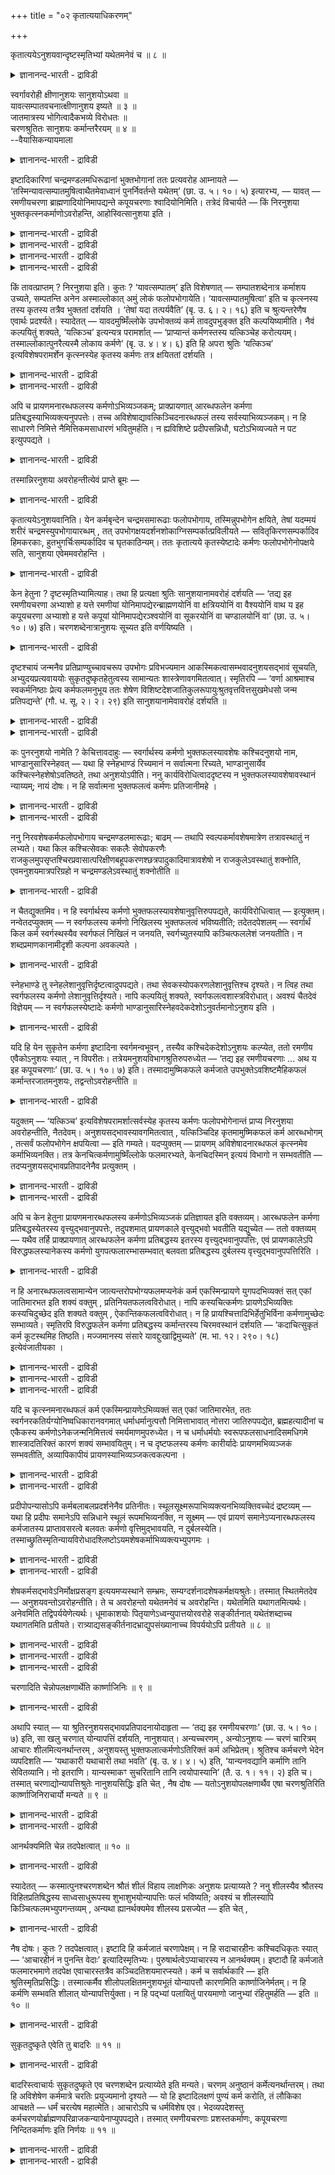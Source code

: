+++
title = "०२ कृतात्ययाधिकरणम्"

+++

कृतात्ययेऽनुशयवान्दृष्टस्मृतिभ्यां यथेतमनेवं च ॥ ८ ॥  
<details><summary>ज्ञानानन्द-भारती - द्राविडी</summary>

क्रुदात्ययेअऩुसयवाऩ्त्रुष्टस्म्रुदिप्याम् यदेदमऩेवम् स ॥ ८ ॥
</details>

स्वर्गावरोही क्षीणानुशयः सानुशयोऽथवा ॥  
यावत्सम्पातवचनात्क्षीणानुशय इष्यते ॥ ३ ॥  
जातमात्रस्य भोगित्वादैकभव्ये विरोधतः ॥  
चरणश्रुतितः सानुशयः कर्मान्तरैरयम् ॥ ४ ॥  
--वैयासिकन्यायमाला

<details><summary>ज्ञानानन्द-भारती - द्राविडी</summary>

स्वर्क्कत्तिलिरुन्दु इऱङ्गुगिऱवऩ् कर्मा पूरावुम् सिलवु सॆय्दु
मिच्चमिल्लामल् इरुप्पवऩा? अल्लदु मिच्च मुळ्ळ कर्मावैयुडैयवऩा? "ऎदुवरै
कर्मावो" ऎऩ्ऱु सॊल्लियिरुप्पदाल् मिच्चमिल्लादवऩ् ताऩ् ऎऩ्ऱु ऎण्णप्
पडुगिऱदु। पिऱन्द वुडऩेये अऩुबविक्कुम् तऩ्मैयिरुप्प तालुम्, ऒरे समयत्तिल्
ऎल्लाम् (अऩुबविक्कप्पडुगिऱदु) ऎऩ्बदु विरोदम् आऩदिऩालुम्, सरणच्चुरुदियिल्
सॊल्लप् पडुवदालुम्, वेऱु कर्माक्कळिऩाल् मिच्चमुळ्ळवऩागवे इवऩ्
इरुक्किऱाऩ्।
</details>

इष्टादिकारिणां चन्द्रमण्डलमधिरूढानां भुक्तभोगानां ततः प्रत्यवरोह
आम्नायते — ‘तस्मिन्यावत्सम्पातमुषित्वाथैतमेवाध्वानं पुनर्निवर्तन्ते
यथेतम्’ (छा. उ. ५। १०। ५) इत्यारभ्य, — यावत् — रमणीयचरणा
ब्राह्मणादियोनिमापद्यन्ते कपूयचरणाः श्वादियोनिमिति। तत्रेदं विचार्यते —
किं निरनुशया भुक्तकृत्स्नकर्माणोऽवरोहन्ति, आहोस्वित्सानुशया इति ।

<details><summary>ज्ञानानन्द-भारती - द्राविडी</summary>

(स्वर्गलोगत्तिऱ्कु पोवदैप्पऱ्ऱि विसारित्तु विट्टु तिरुम्बि वरुवदैप्
पऱ्ऱि विसारिक्किऱार्। स्वर्गलोगम् सॆऩ्ऱु अङ्गु कर्मबलऩैयऩुबवित्तु
विट्टुत्तिरुम्बि वरुम् पोदु कर्मसेषत्तुडऩ् इङ्गि वरुगिऩ्ऱाऩा अल्लदु
कर्मा इल्लामलेये वरुगिऱाऩा ऎऩ्ऱु सन्देहम्। कर्मा इल्लामलेये वरुगिऱाऩ्
ऎऩ्ऱु पूर्वबक्षम्। स्वर्गलोगत्तिल् ऎल्ला कर्म पलऩैयुम्
अऩुबवित्तुविट्टबडियाल् इवऩिडम् कर्मा मीदमिल्लाददाल् कर्मा इल्लामलेये
वरुगिऱाऩ्। कर्मा इरुक्कुंवरै अदऩ् पलऩै अऩुबविप्पदऱ्काग स्वर्गलोगत्तिल्
तङ्गिविट्टु कर्मा मुडिन्ददुम् इन्द वऴियिल् तिरुम्बि वरुगिऱाऩ् ऎऩ्ऱु
वेऱॊरु सुरुदि मीदियऩ्ऩियिल् ऎल्ला कर्म पलऩैयुम् स्वर्क्कत्तिल्
अऩुबविप्पदाग सॊल्गिऱदु। आदलाल् कर्मा मीदियिल्लामले इऱङ्गुगिऱाऩ् ऎऩ्ऱु
पूर्वबक्षम्।
</details>

<details><summary>ज्ञानानन्द-भारती - द्राविडी</summary>

स्व्र्गत्तिल् सुगत्तै अऩुबविप्पदऱ्काग सॆय्यप्पट्ट कर्मा मुऴुवदुम्
तीर्न्दुबोऩालुम् पलऩैक् कॊडुक्काद सञ्जिदमाऩ पुण्य पाप् कर्माक्कळ्
एराळमाग इरुप्पदाल् कर्मावुडऩेये तिरुम्बि वरुगिऱाऩ् ऎऩ्ऱु सित्तान्दम्।
कर्मा मीदमिल्लाविट्टाल् पिऱन्द कुऴन्दैगळुक्कु सुग तुक्काऩुबवमिरुक्कादु।
पिऱन्दबिऩ् कुऴन्दैगळ् पुण्य पाबङ्गळैच् चॆय्यविल्लैये! ऒरु पिऱवियिल्
सॆय्यप्पट्ट ऎल्ला कर्माक्कळुम् मऱु पिऱवियिलेये पलऩैगॊडुत्तुत्
तीर्न्दुविडुगिऩ्ऱऩ ऎऩ्ऱ वादम् सरियल्ल इन्दिरबदवियैक् कॊडुक्किऱ अच्वमेदम्
मुदलाऩ पुण्य कर्माक्कळैयुम् पऩ्ऱि, नाय् मुदलिय पिऱवियैक् कॊडुक्किऱ पाब
कर्माक्कळैयुम् ऒरे पिऱवियिल् अऩुबविक्क मुडियाददाल् ऎल्ला कर्माक्कळुम्
ऒरे पिऱवियिल् तीर्न्दु पोगादु। आगवे सञ्जिद कर्माक्कळिल् स्वर्गलोग
सौक्यत्तैक् कॊडुत्त सोमयागम् ऎऩ्ऱ कर्मा मुडिन्दु पोऩालुम्
पलऩैक्कॊडुक्कादमऱ्ऱ कर्माक्कळ् मिञ्जित्ताऩि रुक्कुम्। सुरुदियिल्
'सम्बादम्' ऎऩ्ऱ सॊल् स्वर्ग सौक्यत्तै कॊडुक्कुम् पुण्य कर्मावैत्ताऩ्
कुऱिक्कुम्। स्वर्गत्तिलिरुन्दु इऱङ्गि ५वदु आहुदियिल् सरीरत्तै
ऎडुक्कुम्बॊऴुदु पुण्यमुळ्ळवर्गळ् उयर्न्द पिऱवियैयुम् पाबमुळ्ळवर्गळ्
ताऴ्न्द पिऱवियैयुम् अडैगिऱार्गळ् ऎऩ्ऱु सुरुदि स्वर्गत्तिलिरुन्दु
पूमिक्कु वरुबवर्गळुक्कु कर्मसेषम् इरुप्पदैक् काट्टुगिऱदु। आगैयाल्
कर्मसेषत्तुडऩ् तिरुम्बि वरुगिऱार्गळ् ऎऩ्ऱु सित्तान्दम्)।
</details>

<details><summary>ज्ञानानन्द-भारती - द्राविडी</summary>

यागम् मुदलियदु सॆय्दु पुगै मुदलाऩ वऴियाग सन्दिर मण्डलत्तिऱ्कु एऱि
पोगङ्गळै अऩुबवित्तु विट्टवर्गळुक्कु अङ्गिरुन्दु तिरुम्ब कीऴे इऱङ्गुवदु
सॊल्लप्पडुगिऱदु। "अव्विडत्तिल् सम्बादम् इरुक्कुम् वरै इरुन्दुविट्टु
पिऱगु ऎप्पडि पोगप्पट्टदो अदे वऴियाग मऱुबडियुम् तिरुम्बुगिऱार्गळ्"
(सान्।V;१०-५) ऎऩ्ऱु आरम्बित्तु नल्ल कर्मा उळ्ळवर्गळ् पिराह्मणर् मुदलाऩ
जऩ्मावै अडैगिऱार्गळ्। कॆट्ट कर्मा उळ्ळवर्गळ् नाय् मुदलाऩ जऩ्मावै
अडैगिऱार्गळ् ऎऩ्ऱु।
</details>

<details><summary>ज्ञानानन्द-भारती - द्राविडी</summary>

अङ्गु इदु विसारिक्कप्पडुगिऱदु। ऎल्ला कर्माक्कळैयुम् अऩुबवित्तुविट्टु
पाक्कि कर्मायिल् लामले इऱङ्गुगिऱार्गळा? अल्लदु पाक्कि कर्मावुडऩ्
इऱङ्गुगिऱार्गळा? ऎऩ्ऱु।
</details>

किं तावत्प्राप्तम् ? निरनुशया इति। कुतः ? ‘यावत्सम्पातम्’ इति विशेषणात्
— सम्पातशब्देनात्र कर्माशय उच्यते, सम्पतन्ति अनेन अस्माल्लोकात् अमुं
लोकं फलोपभोगायेति। ‘यावत्सम्पातमुषित्वा’ इति च कृत्स्नस्य तस्य कृतस्य
तत्रैव भुक्ततां दर्शयति । ‘तेषां यदा तत्पर्यवैति’ (बृ. उ. ६। २। १६)
इति च श्रुत्यन्तरेणैष एवार्थः प्रदर्श्यते। स्यादेतत् —
यावदमुष्मिँल्लोके उपभोक्तव्यं कर्म तावदुपभुङ्क्त इति कल्पयिष्यामीति।
नैवं कल्पयितुं शक्यते, ‘यत्किञ्च’ इत्यन्यत्र परामर्शात् — ‘प्राप्यान्तं
कर्मणस्तस्य यत्किञ्चेह करोत्ययम्। तस्माल्लोकात्पुनरैत्यस्मै लोकाय
कर्मणे’ (बृ. उ. ४। ४। ६) इति हि अपरा श्रुतिः ‘यत्किञ्च’
इत्यविशेषपरामर्शेन कृत्स्नस्येह कृतस्य कर्मणः तत्र क्षयिततां दर्शयति ।

<details><summary>ज्ञानानन्द-भारती - द्राविडी</summary>

पूर्वबक्षम्: ऎदु नियायम्? कर्मा अऩ्ऩियिल् ऎऩ्ऱु। एऩ्? सम्बादमिरुक्कुम्
वरैयॆऩ्ऱु कुऱिप्पिट्टि रुक्किऱबडियाल्। इङ्गु सम्बादम् ऎऩ्ऱ सप्तत्तिऩाल्
कर्माविऩ् सम्बन्दम् सॊल्लप्पडुगिऱदु। इदऩाल् इन्द लोगत्तिलिरुन्दु अन्द
लोगत्तिऱ्कु पलऩैयऩुबविप् पदऱ्काग पोगिऱार्गळ् ऎऩ्ऱु। कर्मा इरुक्कुंवरै
इरुन्दुविट्टु ऎऩ्बदिऩाल् सॆय्यप्पट्टुळ्ळ अन्द ऎल्ला कर्माविऱ्कुम्
अङ्गेये अऩुबविक्कप्पट्ट तऩ्मैयै काट्टुगिऱदु। “अवर्गळुक्कु ऎप्पॊऴुदु अदु
मुडिगिऱदो (अप्पॊऴुदु तिरुम्बि वरुगिऱार्गळ्)” (पिरुहत्।VI;२-१६) ऎऩ्ऩुम्
वेऱु सुरुदियिऩाल् इदे विषयम् काट्टप्पट्टिरुक्किऱदु।
</details>

<details><summary>ज्ञानानन्द-भारती - द्राविडी</summary>

अन्द लोगत्तिल् ऎव्वळवु कर्मा अऩुबविक्क वेण्डियदो, अव्वळवैयुम्
अऩुबविक्किऱाऩ् ऎऩ्ऱु कल्बिक्किऱेऩ् ऎऩ्ऱु इदु इरुक्कलाम्। अव्विदम्
कल्बिक्क मुडियादु। वेऱु इडत्तिल् “ऎदॆल्लामो" ऎऩ्ऱु कुऱिप्पिट्टिरुप्पदाल्
“ऎदैयॆल्लाम् इङ्गे इवऩ् सॆय्गिऱाऩो, अन्द कर्माविऩ् मुडिवै अडैन्दु, अन्द
लोगत्तिलिरुन्दु मऱुबडियुम् इन्द लोगत्तिऱ्कु कर्माविऱ्काग वरुगिऱाऩ्”
(पिरुहत्।IV;४-६) ऎऩ्ऱ वेऱु सुरुदि "ऎदॆल्लामो" ऎऩ्ऱु विसेष मऩ्ऩियिल्
कुऱिप्पिडुवदाल् इङ्गे सॆय्यप्पट्ट ऎल्ला कर्माविऱ्कुम् अङ्गे
क्षयमेऱ्पडुवदै काट्टुगिऱदु।
</details>

अपि च प्रायणमनारब्धफलस्य कर्मणोऽभिव्यञ्जकम्; प्राक्प्रायणात् आरब्धफलेन
कर्मणा प्रतिबद्धस्याभिव्यक्त्यनुपपत्तेः। तच्च
अविशेषाद्यावत्किञ्चिदनारब्धफलं तस्य सर्वस्याभिव्यञ्जकम्। न हि साधारणे
निमित्ते नैमित्तिकमसाधारणं भवितुमर्हति। न ह्यविशिष्टे प्रदीपसन्निधौ,
घटोऽभिव्यज्यते न पट इत्युपपद्यते ।

<details><summary>ज्ञानानन्द-भारती - द्राविडी</summary>

तविरवुम्, मरणम् पलऩै कॊडुक्कवारम्बिक्काद कर्माविऱ्कु अबिव्यञ्जगम् (पलऩै
कॊडुक्क तयाराक् कुवदु) मरणत्तिऱ्कु मुऩ्ऩाल् पलऩै कॊडुक्क
आरम्बित्तिरुक्कुम् कर्माविऩाल् तडैबट्टिरुप्पदऱ्कु (अप्पॊऴुदु) अबिव्यक्ति
पॊरुन्दादागैयाल्। अदिल् विसेषमिल्लाददिऩाल् पलऩ् कॊडुक्क आरम्बिक्काद
कर्मा ऎव्वळवु उण्डो अदु ऎल्लावऱ्ऱैयुमे तॆरियप्पडुत्तुम्। निमित्तम्
पॊदुवाग इरुक्कुम्बोदु, नैमित्तिगम् पॊदुविल्लामल् इरुक्क मुडियादल्लवा?
तीबत्तिऩुडैय सन्निदि वित्यासमऩ्ऩियिल् इरुक्कुम् पोदु, कुडम् तॆरिगिऱदु।
पडम् तॆरियविल्लै, ऎऩ्बदु उसिदमागादु।
</details>

तस्मान्निरनुशया अवरोहन्तीत्येवं प्राप्ते ब्रूमः —

<details><summary>ज्ञानानन्द-भारती - द्राविडी</summary>

आगैयाल् कर्मसेषमिल्लामल् इऱङ्गुगिऱार्गळ् ऎऩ्ऱु।
</details>

कृतात्ययेऽनुशयवानिति। येन कर्मबृन्देन चन्द्रमसमारूढाः फलोपभोगाय,
तस्मिन्नुपभोगेन क्षयिते, तेषां यदम्मयं शरीरं चन्द्रमस्युपभोगायारब्धम् ,
तत् उपभोगक्षयदर्शनशोकाग्निसम्पर्कात्प्रविलीयते — सवितृकिरणसम्पर्कादिव
हिमकरकाः, हुतभुगर्चिःसम्पर्कादिव च घृतकाठिन्यम्। ततः कृतात्यये
कृतस्येष्टादेः कर्मणः फलोपभोगेनोपक्षये सति, सानुशया एवेममवरोहन्ति ।

<details><summary>ज्ञानानन्द-भारती - द्राविडी</summary>

समादाऩम्: इव्विदम् वरुम्बोदु सॊल्गिऱोम्। “सॆय्ददु मुडिन्दवुडऩ्,
कर्मावुडऩ्” ऎऩ्ऱु ऎन्द कर्मक्कूट्टत्तिऩाल् पलऩै अऩुबविप्पदऱ्काग
सन्दिरमण्डलम् सॆऩ्ऱार्गळो, अदु अऩुबवत्तिऩाल् क्षयमाऩवुडऩ्, अवर्गळुडैय
ऎन्द जलमयमाऩ सरीरम् सन्दिरऩिल् अऩुबविप्पदऱ्काग एऱ्पट्टदो अदु पोगत् तिऩ्
क्षयत्तैप् पार्प्पदिऩाल् एऱ्पडुम् सोगमॆऩ्ऱ अक्ऩियिऩ् सेर्क्कैयिऩाल्
लयत्तैयडैन्दु विडुगिऱदु। (उरुगिविडुगिऱदु) सूर्य किरणम् पडुवदाल्
पऩिक्कट्टिगळैप्पोल, अक्ऩियिऩ् ज्वालै पडुवदाल् नॆय्यिऩ्
कॆट्टियायिरुक्कुम् तऩ्मै पोल। आगैयाल् सॆय्ददु मुडिन्दवुडऩ्; सॆय्यप्पट्ट
यागम् मुदलाऩ कर्माविऱ्कु पलऩै अऩुबविप्पदाल् क्षयम् एऱ्पडुम्बोदु,
(पाक्कि) कर्मावुडऩेये इङ्गु इऱङ्गि वरुगिऱार्गळ्।
</details>

केन हेतुना ? दृष्टस्मृतिभ्यामित्याह। तथा हि प्रत्यक्षा श्रुतिः
सानुशयानामवरोहं दर्शयति — ‘तद्य इह रमणीयचरणा अभ्याशो ह यत्ते रमणीयां
योनिमापद्येरन्ब्राह्मणयोनिं वा क्षत्रिययोनिं वा वैश्ययोनिं वाथ य इह
कपूयचरणा अभ्याशो ह यत्ते कपूयां योनिमापद्येरञ्श्वयोनिं वा सूकरयोनिं वा
चण्डालयोनिं वा’ (छा. उ. ५। १०। ७) इति। चरणशब्देनात्रानुशयः सूच्यत इति
वर्णयिष्यति ।

<details><summary>ज्ञानानन्द-भारती - द्राविडी</summary>

ऎऩ्ऩ कारणत्तिऩाल्? “सुरुदि स्मिरुदिगळि लिरुन्दु” ऎऩ्ऱु सॊल्गिऱार्।
अप्पडिये पिरत्यक्षमाग सुरुदि कर्मा उडैयवर्गळुक्कु इऱङ्गुदलैक्
काट्टुगिऱदु, ‘अवर्गळुक्कुळ् ऎवर्गळ् इङ्गे नल्ल कर्मा उळ्ळवर्गळो अवर्गळ्
नल्ल जऩ्मावै अडैगि ऱार्गळ् ऎऩ्बदु निच्चयम्, पिराह्मण जऩ्मावैयो,
क्षत्तिरिय जऩ्मावैयो, वैसिय जऩ्मावैयो; मेलुम् ऎवर् इङ्गे कॆट्ट कर्मा
उळ्ळवर्गळो अवर्गळ् कॆट्ट जऩ्मावै अडैगिऱार्गळ् ऎऩ्बदुम् निच्चयम्, नाय्
जऩ्मावैयो पऩ्ऱि जऩ्मावैयो सण्डाळ जऩ्मावैयो' (सान्।V;१०-७) ऎऩ्ऱु। “सरणम्”
ऎऩ्ऱ सप्तत्तिऩाल् कर्मा कुऱिक्कप्पडुगिऱदु। ऎऩ्बदै पिऩ्ऩाल् वर्णिप्पार्।
</details>

दृष्टश्चायं जन्मनैव प्रतिप्राण्युच्चावचरूप उपभोगः प्रविभज्यमान
आकस्मिकत्वासम्भवादनुशयसद्भावं सूचयति, अभ्युदयप्रत्यवाययोः
सुकृतदुष्कृतहेतुत्वस्य सामान्यतः शास्त्रेणावगमितत्वात्। स्मृतिरपि —
‘वर्णा आश्रमाश्च स्वकर्मनिष्ठाः प्रेत्य कर्मफलमनुभूय ततः शेषेण
विशिष्टदेशजातिकुलरूपायुःश्रुतवृत्तवित्तसुखमेधसो जन्म प्रतिपद्यन्ते’ (गौ.
ध. सू. २। २। २९) इति सानुशयानामेवावरोहं दर्शयति ॥

<details><summary>ज्ञानानन्द-भारती - द्राविडी</summary>

ऒव्वॊरु पिराणिक्कुम् पिऱवियिलेये तॆरिगिऱ उयर्वु, ताऴ्वाग
वित्यासप्पट्टिरुक्किऱ अऩुबवम्, कारणम् इल्लामले एऱ्पट्टिरुप्पदु
सम्बविक्काद तिऩाल्, कर्माविऩ् इरुप्पैक् काट्टुगिऱदु। सॆल्वत् तुडऩ्
इरुप्पदऱ्कुम् सिरमप्पडुवदऱ्कुम् पुण्णियमुम्, पाबमुम् कारणमॆऩ्बदु पॊदुवाग
सास्तिरत्तिऩाल् अऱियप्पडुवदाल्।
</details>

<details><summary>ज्ञानानन्द-भारती - द्राविडी</summary>

वर्णत्तैयुम् आच्रमत्तैयुम् उडैयवर्गळ् तङ्गळ् कर्माविल् ईडुबट्टिरुन्दु
इऱन्द पिऱगु कर्मबलऩै अऩुबवित्तुविट्टु, पिऱगु मीदमुळ्ळ कर्माविऩाल्
कुऱिप्पिट्ट इडम्, इऩम्, कुलम्, रूबम्, आयुस्, वित्यै, नडत्तै, सॆल्वम्,
सुगम्, पुत्ति इवैयुळ्ळवर्गळाग जऩ्मावै अडैगिऱार्गळ् ऎऩ्ऱुळ्ळ स्मिरुदियुम्
कर्मावुडैयवर्गळुक्के इऱङ्गुदलैक् काट्टुगिऱदु।
</details>

कः पुनरनुशयो नामेति ? केचित्तावदाहुः — स्वर्गार्थस्य कर्मणो
भुक्तफलस्यावशेषः कश्चिदनुशयो नाम, भाण्डानुसारिस्नेहवत् — यथा हि
स्नेहभाण्डं रिच्यमानं न सर्वात्मना रिच्यते, भाण्डानुसार्येव
कश्चित्स्नेहशेषोऽवतिष्ठते, तथा अनुशयोऽपीति। ननु
कार्यविरोधित्वाददृष्टस्य न भुक्तफलस्यावशेषावस्थानं न्याय्यम्; नायं
दोषः। न हि सर्वात्मना भुक्तफलत्वं कर्मणः प्रतिजानीमहे ।

<details><summary>ज्ञानानन्द-भारती - द्राविडी</summary>

“अऩुसयम्” (कर्मा) ऎऩ्बदु ऎदु? ऎऩ्बदिल् सिलर् सॊल्गिऱार्गळ्। स्वर्क्कत्तै
पिरयोजऩ मायुडैयदाय् पलऩ् अऩुबविक्कप्पट्टदाय् इरुक्कुम् कर्माविऩुडैय एदो
मीदमुळ्ळदु अऩुसयम्; पात्तिरत्तिल् ऒट्टिक् कॊण्डु इरुक्कुम् ऎण्णॆय्बोल,
ऎऩ्ऱु ऎप्पडि ऎण्णॆय् पात्तिरम् वडित्तालुम्गूड पूरावुम् वडिक्क
मुडिगिऱदिल्लै। पात्तिरत्तिल् ऒट्टिक्कॊण्डे कॊञ्जम् ऎण्णै मीदम्
इरुक्कवेयिरुक्कुमो, अदु पोल अऩुसयमुम् ऎऩ्ऱु
</details>

<details><summary>ज्ञानानन्द-भारती - द्राविडी</summary>

अदिरुष्टत्तिऱ्कु कार्यत्तै विरोदियायुडैय तऩ्मै (पलऩ् एऱ्पट्टाल् नासम्
अडैय वेण्डिय तऩ्मै) इरुप्पदाल्, पलऩ् अऩुबविक्कप्पट्ट कर्मा विऱ्कु मीदम्
इरुप्पदु नियायमिल्लैये ऎऩ्ऱाल् इदु तोषमिल्लै। कर्माविऱ्कु पूरावुम् पलऩ्
अऩुबविक्कप् पडुम् तऩ्मैयैच् चॊल्लविल्लै।
</details>

ननु निरवशेषकर्मफलोपभोगाय चन्द्रमण्डलमारूढाः; बाढम् — तथापि
स्वल्पकर्मावशेषमात्रेण तत्रावस्थातुं न लभ्यते। यथा किल कश्चित्सेवकः
सकलैः सेवोपकरणैः
राजकुलमुपसृप्तश्चिरप्रवासात्परिक्षीणबहूपकरणश्छत्रपादुकादिमात्रावशेषो न
राजकुलेऽवस्थातुं शक्नोति, एवमनुशयमात्रपरिग्रहो न चन्द्रमण्डलेऽवस्थातुं
शक्नोतीति ॥

<details><summary>ज्ञानानन्द-भारती - द्राविडी</summary>

पाक्कियऩ्ऩियिल् कर्मबलऩै अऩुबविक्कवल्लवा सन्दिरमण्डलम् एऱिच्चॆऩ्ऱदु?
वास्तवम्। आऩालुम् कर्माविऩ् सेषम् वॆगु अल्बमायिरुन्दाल् मात्तिरम् अङ्गे
इरुक्क मुडियादु। सेवैक्कु वेण्डिय सगल उबगरणङ्गळुडऩ् राजगुलम् सॆऩ्ऱ
सेवगळ् वॆगुनाळ् वॆळियिल् पोय् इरुन्दबडियाल् अनेग उबगरणङ्गळ् कुऱैन्दुबोय्
कुडै, पादुगै मुदलियदु मात्तिरम् मीदमुळ्ळवऩाय् राजगुलत्तिल् इरुक्कमुडिया
तल्लवा? अदैप्पोल। इव्विदमे मीदमुळ्ळ कर्मावै मात्तिरमुडैयवऩ्
सन्दिरमण्डलत्तिल् इरुप्पदु मुडियादु ऎऩ्ऱु।
</details>

न चैतद्युक्तमिव। न हि स्वर्गार्थस्य कर्मणो
भुक्तफलस्यावशेषानुवृत्तिरुपपद्यते, कार्यविरोधित्वात् — इत्युक्तम्।
नन्वेतदप्युक्तम् — न स्वर्गफलस्य कर्मणो निखिलस्य भुक्तफलत्वं भविष्यतीति;
तदेतदपेशलम् — स्वर्गार्थं किल कर्म स्वर्गस्थस्यैव स्वर्गफलं निखिलं न
जनयति, स्वर्गच्युतस्यापि कञ्चित्फललेशं जनयतीति। न शब्दप्रमाणकानामीदृशी
कल्पना अवकल्पते ।

<details><summary>ज्ञानानन्द-भारती - द्राविडी</summary>

इदुवुम् युक्तमिल्लै। स्वर्क्कत्तै पिरयोजऩ माय् उडैयदुम् पलऩै
अऩुबविक्कप्पट्टदुमाऩ कर्माविऱ्कु मीदमिरुक्कुमॆऩ्बदु पॊरुन्दादु। कार्यत्
तिऱ्कु विरोदत्तऩ्मैयुळ्ळदाल् ऎऩ्ऱु सॊल्लप्पट्टदु। स्वर्क्कत्तै पलऩायुळ्ळ
कर्मा पूरावुम् पलऩ् अऩुब विक्कप्पट्टदाग इरादु ऎऩ्ऱु इदुवुम् सॊऩ्ऩोमे
ऎऩ्ऱाल्, अदुवुम् नियायमागादु। स्वर्क्कत्तै पिरयोजऩमायुळ्ळ कर्मा
स्वर्क्कत्तिलिरुप्पवऩुक्कु पूरा स्वर्क्क पलऩैयुम् एऱ्पडुत्तुवदु इल्लै,
स्वर्क्कत्तिलिरुन्दु नऴुविऩवऩुक्कुम् एदो कॊञ्जम् पलऩै एऱ्पडुत्तुगिऱदु
ऎऩ्ऱु। सप्तत्तै पिरमाणमाय् उळ्ळवर्गळुक्कु इदुबोलवुळ्ळ कल्बऩै उसिद
मिल्लै।
</details>

स्नेहभाण्डे तु स्नेहलेशानुवृत्तिर्दृष्टत्वादुपपद्यते। तथा
सेवकस्योपकरणलेशानुवृत्तिश्च दृश्यते। न त्विह तथा स्वर्गफलस्य कर्मणो
लेशानुवृत्तिर्दृश्यते। नापि कल्पयितुं शक्यते,
स्वर्गफलत्वशास्त्रविरोधात्। अवश्यं चैतदेवं विज्ञेयम् — न
स्वर्गफलस्येष्टादेः कर्मणो भाण्डानुसारिस्नेहवदेकदेशोऽनुवर्तमानोऽनुशय इति
।

<details><summary>ज्ञानानन्द-भारती - द्राविडी</summary>

ऎण्णॆय् पात्तिरत्तिलो कॊञ्जम् ऎण्णॆय् ऒट्टिक्कॊण्डिरुप्पदु नेरिल्
पार्क्कप्पडुगिऱ पडियाल् पॊरुत्तमागुम्। अप्पडिये सेवगऩुक्कु कॊञ्जम्
उबगरणङ्गळ् मीदमिरुप्पदु काणप्पडुगिऱदु। इङ्गेयो अदैप्पोल, स्वर्क्कत्तै
पलऩायुळ्ळ कर्माविऩ् मीदमिरुप्पदु काणप्पडविल्लै, स्वर्क्कत्तै पलऩा
युळ्ळदॆऩ्ऱु सॊल्लुम् सास्तिरत्तिऱ्कु विरोदमायिरुप् पदाल् कल्बिक्कवुम्
मुडियादु। इदै अवसियम् अऱिन्दु कॊळ्ळ वेण्डुम्। स्वर्क्कत्तै पलऩागवुडैय
यागम् मुदलिय कर्माविऱ्कु पात्तिरत्तिल् ऒट्टिक्कॊण्डिरुक्कुम्
ऎण्णैयैप्पोल, ऒट्टिक्कॊण्डु कूडवेवरुगिऱ ऒरु अंसम् अऩुसयम् अल्ल।
</details>

यदि हि येन सुकृतेन कर्मणा इष्टादिना स्वर्गमन्वभूवन् , तस्यैव
कश्चिदेकदेशोऽनुशयः कल्प्येत, ततो रमणीय एवैकोऽनुशयः स्यात् , न विपरीतः।
तत्रेयमनुशयविभागश्रुतिरुपरुध्येत — ‘तद्य इह रमणीयचरणाः … अथ य इह
कपूयचरणाः’ (छा. उ. ५। १०। ७) इति। तस्मादामुष्मिकफले कर्मजाते
उपभुक्तेऽवशिष्टमैहिकफलं कर्मान्तरजातमनुशयः, तद्वन्तोऽवरोहन्तीति ॥

<details><summary>ज्ञानानन्द-भारती - द्राविडी</summary>

ऎन्द यागम् मुदलाऩ पुण्णिय कर्माविऩाल् स्वर्गत्तै अऩुबवित्तार्गळो, अदे
कर्माविऩुडैय ऒरु अंसम् अऩुसयम् ऎऩ्ऱु कल्बिक्कप्पडुमेयाऩाल्, अप्पॊऴुदु
ऒरे नल्लदागत्ताऩ् अऩुसयम् इरुक्क मुडियुम्। माऱुदलाग इरुक्क मुडियादु।
"अप्पॊऴुदु इङ्गे नल्ल नडत्तैयुळ्ळवर्गळ्, अप्पडिये कॆट्ट
नडत्तैयुळ्ळवर्गळ् ऎवर्गळो" (सान्।V;१०-३) ऎऩ्ऱु अऩुसयत्तै पिरित्तुच्
चॊल्लुम् इन्द सुरुदि पादिक्कप् पट्टु विडुम्। आगैयाल् मऱुलोगत्तिल् उळ्ळदै
पलऩायुडैय कर्मक्कूट्टम् अऩुबविक्कप्पट्ट पिऱगु, मीदमिरुक्कुम् इन्द
लोगत्तिलुळ्ळ पलऩैक् कॊडुक्कुम् वेऱु कर्माक्कळिऩ् कूट्टम्दाऩ् अऩुसयम्;
अदैयुडै यवर्गळ् इऱङ्गि वरुगिऱार्गळ्, ऎऩ्ऱु।
</details>

यदुक्तम् — ‘यत्किञ्च’ इत्यविशेषपरामर्शात्सर्वस्येह कृतस्य कर्मणः
फलोपभोगेनान्तं प्राप्य निरनुशया अवरोहन्तीति, नैतदेवम्।
अनुशयसद्भावस्यावगमितत्वात् , यत्किञ्चिदिह कृतमामुष्मिकफलं कर्म
आरब्धभोगम् , तत्सर्वं फलोपभोगेन क्षपयित्वा — इति गम्यते। यदप्युक्तम् —
प्रायणम् अविशेषादनारब्धफलं कृत्स्नमेव कर्माभिव्यनक्ति। तत्र
केनचित्कर्मणामुष्मिँल्लोके फलमारभ्यते, केनचिदस्मिन् इत्ययं विभागो न
सम्भवतीति — तदप्यनुशयसद्भावप्रतिपादनेनैव प्रत्युक्तम् ।

<details><summary>ज्ञानानन्द-भारती - द्राविडी</summary>

“ऎदु ऎल्लामो" ऎऩ्ऱु। वित्यासप्पडुत्तामल् सॊल्लियिरुप्पदाल् इङ्गे
सॆय्यप्पट्टिरुक्किऱ ऎल्ला कर्माविऩुडैय मुडिवैयुम् पलऩै अऩुबविप्पदिऩाल्
अडैन्दु, अऩुसयमऩ्ऩियिलेये वरुगिऱार्गळ् ऎऩ्ऱु ऎदु सॊल्लप्पट्टदो, अदु
अप्पडियल्ल। अऩुसयमुण् डॆऩ्बदु तॆरिगिऱबडियाल् मऱु उलगत्तै पलऩायुळ्ळ ऎन्द
कर्मा ऎल्लाम् इङ्गे सॆय्यप्पट्टिरुक्किऱदो अदु पलऩ् कॊडुक्कवारम्बित्तु
अदु पूरावैयुम् पलऩै अऩुबविप्पदिऩाल् क्षयम् सॆय्दु ऎऩ्ऱु तॆरिगिऱदु।
</details>

<details><summary>ज्ञानानन्द-भारती - द्राविडी</summary>

मरणम् ऎऩ्बदु पॊदुवाऩदाल् पलऩ् कॊडुक्क आरम्बिक्काद ऎल्ला कर्मावैयुम्
काट्टुगिऱदु, अदिल् सिल कर्माविऩाल् मऱु उलगत्तिल् पलऩै आरम्बिक्किऱदु सिल
कर्माविऩाल् इङ्गे पलऩैक् कॊडुक्किऱदु ऎऩ्ऱु पिरिप्पदु सम्बविक्कादु, ऎऩ्ऱु
ऎदु सॊल्लप्पट्टदो, अदुवुम्गूड अऩुसयम् उण्डु ऎऩ्ऱु ऎडुत्तुक् काट्टिऩ
तिऩालेये पदिल् सॊल्लप्पट्टुविट्टदु।
</details>

अपि च केन हेतुना प्रायणमनारब्धफलस्य कर्मणोऽभिव्यञ्जकं प्रतिज्ञायत इति
वक्तव्यम्। आरब्धफलेन कर्मणा प्रतिबद्धस्येतरस्य वृत्त्युद्भवानुपपत्तेः,
तदुपशमात् प्रायणकाले वृत्त्युद्भवो भवतीति यद्युच्येत — ततो वक्तव्यम् —
यथैव तर्हि प्राक्प्रायणात् आरब्धफलेन कर्मणा प्रतिबद्धस्य इतरस्य
वृत्त्युद्भवानुपपत्तिः, एवं प्रायणकालेऽपि विरुद्धफलस्यानेकस्य कर्मणो
युगपत्फलारम्भासम्भवात् बलवता प्रतिबद्धस्य दुर्बलस्य
वृत्त्युद्भवानुपपत्तिरिति ।

<details><summary>ज्ञानानन्द-भारती - द्राविडी</summary>

मेलुम्, पलऩ् कॊडुक्क आरम्बिक्काद कर्मावै मरणम् काट्टुगिऱदु ऎऩ्ऱु ऎन्दक्
कारणत्तिऩाल् सॊल्लप्पडुगिऱदु? पलऩैक् कॊडुक्क आरम्बित् तिरुक्कुम्
कर्माविऩाल् तडैबट्टिरुक्किऱ मऱ्ऱत्तिऱ्कु विरुत्तियेऱ्पडुवदु
नियायमिल्लाददिऩाल्, मरण कालत्तिल् अदु अडङ्गिविट्टबडियाल् विरुत्ति एऱ्पडु
किऱदु ऎऩ्ऱु सॊल्गिऱदाऩाल्, अप्पॊऴुदु सॊल्ल वेण्डुम्-मरणत्तिऱ्कु मुऩ्ऩाल्
पलऩैक् कॊडुक्क वारम्बित्तुळ्ळ कर्माविऩाल् तडैबट्टिरुक्किऱ मऱ्ऱ तिऱ्कु
विरुत्तियेऱ्पडुवदु ऎप्पडि नियायमिल् लैयो, अप्पडिये मरण कालत्तिलुम्गूड
विरुत्तमाऩ पलऩ् कळैयुडैय पल कर्माक्कळुक्कु ऒरे समयत्तिल् पलऩ् कॊडुक्क
आरम्बिप्पदु सम्बविक्काददिऩाल्, पलमायुळ्ळ तिऩाल् तडैबट्टुळ्ळ तुर्बलमाऩ
कर्माविऱ्कु विरुत्ति येऱ्पडुवदु नियायमिल्लै,
</details>

न हि अनारब्धफलत्वसामान्येन जात्यन्तरोपभोग्यफलमप्यनेकं कर्म
एकस्मिन्प्रायणे युगपदभिव्यक्तं सत् एकां जातिमारभत इति शक्यं वक्तुम् ,
प्रतिनियतफलत्वविरोधात्। नापि कस्यचित्कर्मणः प्रायणेऽभिव्यक्तिः
कस्यचिदुच्छेद इति शक्यते वक्तुम् , ऐकान्तिकफलत्वविरोधात्। न हि
प्रायश्चित्तादिभिर्हेतुभिर्विना कर्मणामुच्छेदः सम्भाव्यते। स्मृतिरपि
विरुद्धफलेन कर्मणा प्रतिबद्धस्य कर्मान्तरस्य चिरमवस्थानं दर्शयति —
‘कदाचित्सुकृतं कर्म कूटस्थमिह तिष्ठति। मज्जमानस्य संसारे
यावद्दुःखाद्विमुच्यते’ (म. भा. १२। २९०। १८) इत्येवंजातीयका ।

<details><summary>ज्ञानानन्द-भारती - द्राविडी</summary>

वॆव्वेऱु जऩ्माक्कळिल् पलऩै अऩुबविक्क वेण्डिय पलविद कर्मावुम्गूड,
पलऩ्गॊडुक्क आरम्बिक्कविल्लै ऎऩ्ऱ समाऩत्तऩ्मैयिऩाल्, ऒरे मरणत्तिल्
सेर्न्दाऱ्पोल वियक्तमाग आगि ऒरु जऩ्मावै आरम्बिक्किऱदु ऎऩ्ऱु सॊल्लवुम्
मुडियादु, अदऱ्कु एऱ्पट्ट तऩित्तऩियाऩ पलऩैयुडैय तऩ्मैक्कु विरोदमागैयाल्।
</details>

<details><summary>ज्ञानानन्द-भारती - द्राविडी</summary>

मरणगालत्तिल् सिल कर्माविऱ्कु वियक्ति, सिलदिऱ्कु नासम् ऎऩ्ऱु सॊल्लवुम्
मुडियादु। पलऩैक् कॊडुत्ताग वेण्डुमॆऩ्ऱ तऩ्मैक्कु विरोदमा कैयाल्,
पिरायच्चित्तम् मुदलाऩ कारणङ्गळ् अऩ्ऩियिल् कर्माक्कळुक्कु नासम्
सम्बविक्कादु ऎऩ्बदु पिरसित्तम्।
</details>

<details><summary>ज्ञानानन्द-भारती - द्राविडी</summary>

विरुत्तमाऩ पलऩैक्कॊडुक्कुम् कर्माविऩाल् तडैबट्टिरुक्कुम् वेऱु
कर्माविऱ्कु वॆगुनाळ् इरुप्पु उण्डु ऎऩ्बदै स्मिरुदियुम् काट्टुगिऱदु।
“संसारत्तिल् मूऴ्गि इरुप्पवऩ् ऎप्पॊऴुदु तुक्कत् तिलिरुन्दु
विडुबडुगिऱाऩो अदुवरै, सिल समयम् पुण्णिय कर्मा इङ्गु अऴियामल् इरुक्कुम्”
ऎऩ्बदु पोलवुळ्ळदु।
</details>

यदि च कृत्स्नमनारब्धफलं कर्म एकस्मिन्प्रायणेऽभिव्यक्तं सत् एकां
जातिमारभेत, ततः स्वर्गनरकतिर्यग्योनिष्वधिकारानवगमात् धर्माधर्मानुत्पत्तौ
निमित्ताभावात् नोत्तरा जातिरुपपद्येत, ब्रह्महत्यादीनां च एकैकस्य
कर्मणोऽनेकजन्मनिमित्तत्वं स्मर्यमाणमुपरुध्येत। न च धर्माधर्मयोः
स्वरूपफलसाधनादिसमधिगमे शास्त्रादतिरिक्तं कारणं शक्यं सम्भावयितुम्। न च
दृष्टफलस्य कर्मणः कारीर्यादेः प्रायणमभिव्यञ्जकं सम्भवतीति, अव्यापिकापीयं
प्रायणस्याभिव्यञ्जकत्वकल्पना ।

<details><summary>ज्ञानानन्द-भारती - द्राविडी</summary>

पलऩै कॊडुक्कवारम्बिक्काद ऎल्ला कर्मावुमे ऒरे मरणत्तिल् वियक्तमागि ऒरे
जऩ्मावैक् कॊडुक् कुमेयाऩाल्, अप्पॊऴुदु स्वर्क्कम्। नरगम्, मिरुगम्
इप्पिऱविगळुक्कु कर्माविल् अदिगारम् काणादबडियाल्, तर्ममो, अदर्ममो
एऱ्पडमुडियाददिऩाल् निमित्त मिल्लै ऎऩ्बदाल्, मेले पिऱप्पे एऱ्पड नियाय
मिल्लै। पिरह्महत्ति मुदलियवैगळिल् ऒव्वॊरु कर्माविऱ्कुम् पल
जऩ्माक्कळुक्कु कारणमायिरुक्कुम् तऩ्मै स्मिरुदिगळिल् सॊल्लप्पट्टिरुप्पदु
पादिक्कप् पट्टुविडुम्। तर्मम्, अदर्मम् इवैगळुडैय स्वरूबम्, पलऩ्, सादऩम्
मुदलियदै अऱियुम् विषयत्तिल् सास्तिरत्तिऱ्कु वेऱाग कारणम् इरुक्कलामॆऩ्ऱु
ऎण्ण मुडियादु।
</details>

<details><summary>ज्ञानानन्द-भारती - द्राविडी</summary>

मेलुम्, मरणत्तिऱ्कु कर्मावैक् काट्टुम् तऩ्मै उण्डॆऩ्ऱ कल्बऩै नेरिल्
पार्क्कक्कूडिय पलऩुळ्ळ कारीरि मुदलाऩ कर्माक्कळुक्कु मरणम् काट्टुगिऱ
तॆऩ्बदु पॊरुन्दादॆऩ्बदिऩाल् वियाबगमाऩदु मिल्लै।
</details>

प्रदीपोपन्यासोऽपि कर्मबलाबलप्रदर्शनेनैव प्रतिनीतः।
स्थूलसूक्ष्मरूपाभिव्यक्त्यनभिव्यक्तिवच्चेदं द्रष्टव्यम् — यथा हि प्रदीपः
समानेऽपि सन्निधाने स्थूलं रूपमभिव्यनक्ति, न सूक्ष्मम् — एवं प्रायणं
समानेऽप्यनारब्धफलस्य कर्मजातस्य प्राप्तावसरत्वे बलवतः कर्मणो
वृत्तिमुद्भावयति, न दुर्बलस्येति।
तस्माच्छ्रुतिस्मृतिन्यायविरोधादश्लिष्टोऽयमशेषकर्माभिव्यक्त्यभ्युपगमः ।

<details><summary>ज्ञानानन्द-भारती - द्राविडी</summary>

तीब तिरुष्टान्दम् सॊऩ्ऩदुम् कर्माक्कळिऩ् पलाबलऩ्गळिऩालेये पदिल्
सॊल्लप्पट्टुविट्टदु, स्तूलमायुळ्ळ रूबम् तॆरिगिऱदु सूक्ष्ममायुळ्ळ रूबम्
तॆरिगिऱदिल्लै, ऎऩ्बदुबोल इदु अऱियप्पड वेण्डुम्। मुऩ्ऩाल् इरुप्पदु ऎऩ्बदु
समाऩमायिरुन्द पोदिलुम्, तीबम् ऎप्पडि स्तूलमाऩ रूबत्तै विळक्कुगिऱदु।
सूक्ष्ममाऩ रूबत्तै विळक्कुवदिल् लैयो, अप्पडिये पलऩैक् कॊडुक्क
आरम्बिक्काद कर्म कूट्टत्तिऱ्कु इडम् किडैप्पदु पॊदुवायिरुन्द पोदिलुम्,
मरणम् पलमाऩ कर्माविऩ् विरुत्तियै एऱ्पडुत्तुगिऱदु। तुर्बलमाऩ
कर्माविऱ्किल्लै, ऎऩ्ऱु।
</details>

<details><summary>ज्ञानानन्द-भारती - द्राविडी</summary>

आगैयाल् पाक्कियऩ्ऩियिल् ऎल्ला कर्मावुम् वियक्तमागिऱदु ऎऩ्ऱु
ऒप्पुक्कॊळ्वदु सुरुदि, स्मिरुदि न्यायङ्गळुक्कु विरोदमायिरुप्पदाल्
पॊरुत्तमिल्लै।
</details>

शेषकर्मसद्भावेऽनिर्मोक्षप्रसङ्ग इत्ययमप्यस्थाने सम्भ्रमः,
सम्यग्दर्शनादशेषकर्मक्षयश्रुतेः। तस्मात् स्थितमेतदेव —
अनुशयवन्तोऽवरोहन्तीति। ते च अवरोहन्तो यथेतमनेवं च अवरोहन्ति। यथेतमिति
यथागतमित्यर्थः। अनेवमिति तद्विपर्ययेणेत्यर्थः। धूमाकाशयोः
पितृयाणेऽध्वन्युपात्तयोरवरोहे सङ्कीर्तनात् यथेतंशब्दाच्च यथागतमिति
प्रतीयते। रात्र्याद्यसङ्कीर्तनादभ्राद्युपसंख्यानाच्च विपर्ययोऽपि
प्रतीयते ॥ ८ ॥

<details><summary>ज्ञानानन्द-भारती - द्राविडी</summary>

कर्मा पाक्कियिरुन्दाल् मोक्षमिल्लामल् पोय् विडुम् ऎऩ्गिऱ इदुवुम्
नियायमिल्लाद पदट्टम्, नल्ल अऱिविऩाल् (आत्म (आत्म साक्षात्कारत्तिऩाल्)
ऎल्ला कर्माक्कळुम् क्षयमागिविडुमॆऩ्ऱु सुरुदियिरुप्पदिऩाल्।
</details>

<details><summary>ज्ञानानन्द-भारती - द्राविडी</summary>

आगैयाल् अऩुसयत्तोडु कूडिऩवर्गळाग कीऴे इऱङ्गुगिऱार्गळ् ऎऩ्ऱ इदुदाऩ्
निलैक्किऱदु।
</details>

<details><summary>ज्ञानानन्द-भारती - द्राविडी</summary>

इऱङ्गुगिऱ अवर्गळुम् पोऩबडियायुम्, अप्पडि यऩ्ऩियिलुम् इऱङ्गुगिऱार्गळ्।
“पोऩबडि” ऎऩ्ऱाल् ऎन्द किरमप्पडिप् पोऩार्गळो अप्पडि ऎऩ्ऱु अर्त्तम्।
“अप्पडियऩ्ऩियिल्” ऎऩ्ऱाल् अदऱ्कु विबरीदमाय् ऎऩ्ऱु अर्त्तम्।
तिरुम्बिवरुगैयिल् पित्रुयाण मार्क्कत्तिल् उळ्ळ पुगै, आगासम् इरण्डैयुम्
सॊल्लियिरुप् पदालुम् पोऩबडि ऎऩ्ऱ सप्तत्तिऩालुम् पोऩ किरमप्पडि ऎऩ्ऱु
तॆरिगिऱदु। रात्तिरि मुदलियदै सॊल्लाददिऩालुम् मेगम् मुदलियदै
सॊल्लियिरुप्प तालुम् विबरीदत्तऩ्मैयुम् तॆरिगिऱदु।
</details>

चरणादिति चेन्नोपलक्षणार्थेति कार्ष्णाजिनिः ॥ ९ ॥  
<details><summary>ज्ञानानन्द-भारती - द्राविडी</summary>

सरणादिदि सेऩ्ऩोबलक्षणार्देदि कार्ष्णाजिऩि: ॥ ९ ॥
</details>

अथापि स्यात् — या श्रुतिरनुशयसद्भावप्रतिपादनायोदाहृता — ‘तद्य इह
रमणीयचरणाः’ (छा. उ. ५। १०। ७) इति, सा खलु चरणात् योन्यापत्तिं दर्शयति,
नानुशयात्। अन्यच्चरणम् , अन्योऽनुशयः — चरणं चारित्रम् आचारः
शीलमित्यनर्थान्तरम् , अनुशयस्तु भुक्तफलात्कर्मणोऽतिरिक्तं कर्म
अभिप्रेतम्। श्रुतिश्च कर्मचरणे भेदेन व्यपदिशति — ‘यथाकारी यथाचारी तथा
भवति’ (बृ. उ. ४। ४। ५) इति, ‘यान्यनवद्यानि कर्माणि तानि सेवितव्यानि।
नो इतराणि। यान्यस्माकꣳ सुचरितानि तानि त्वयोपास्यानि’ (तै. उ. १। ११।
२) इति च। तस्मात् चरणाद्योन्यापत्तिश्रुतेः नानुशयसिद्धिः इति चेत् , नैष
दोषः — यतोऽनुशयोपलक्षणार्थैव एषा चरणश्रुतिरिति कार्ष्णाजिनिराचार्यो
मन्यते ॥ ९ ॥

<details><summary>ज्ञानानन्द-भारती - द्राविडी</summary>

पूर्वबक्षम्: इप्पडियिरुक्कलामे? अऩुसयम् उण्डु ऎऩ्ऱु पिरदिबादऩम्
सॆय्वदऱ्काग “अप्पॊऴुदु ऎवर्गळ् इङ्गे नल्ल सरणमुडैयवर्गळो" (सान्।V;१०-७)
ऎऩ्ऱ ऎन्द सुरुदि ऎडुत्तुक्काट्टप्पट्टदो, अदु नडत्तैयिलिरुन्दल्लवा
जऩ्ममडैवदैक् काट्टु किऱदु, अऩुसयत्तिलिरुन्दु इल्लैये? नडत्तै वेऱु,
अऩुसयम् वेऱु। नडत्तै, सारित्तिरम्, आसारम्, सीलम् वै वेऱुबडाद
अर्त्तत्तोडु कूडियवै। अऩुसयमो पलऩैयऩुबविक्कप्पट्ट कर्माविऱ्कु वेऱायुळ्ळ
कर्मावागक् करुदप्पडुगिऱदु। सुरुदियुम् कर्मावैयुम् नडत्तैयैयुम्
वेऱ्ऱुमैयुडऩेये कुऱिप्पिडुगिऱदु। "ऎप्पडि सॆय्गिऱाऩो, ऎप्पडि नडक्कि ऱाऩो,
अप्पडि आगिऱाऩ्" (पिरुहत्।IV;४-५) ऎऩ्ऱुम्, "तोषमऱ्ऱ कर्माक्कळ् ऎवैयो अवै
अऩुष्टिक्कत् तक्कवै। मऱ्ऱवैयल्ल; ऎङ्गळिडमुळ्ळ नल्ल नडत्तै कळ् ऎवैयो अवै
उऩ्ऩाल् कैप्पऱ्ऱत्तक्कवै” (तैत्तिरीय।I;११-२) ऎऩ्ऱुम्, आगैयाल् नडत्तैयाल्
जऩ्माविऩ् अडैवु ऎऩ्ऱु सुरुदियिरुप्पदाल्, अऩुसयम् ऎऩ्बदु सित्तिक्कविल्लै
ऎऩ्ऱाल्।
</details>

<details><summary>ज्ञानानन्द-भारती - द्राविडी</summary>

समादाऩम्: इदु तोषमिल्लै। एऩॆऩ्ऱाल्, इन्द नडत्तैयॆऩ्ऱ सुरुदि
अऩुसयत्तिऱ्कु उबलक्ष णमागत् ताऩ् ऎऩ्ऱु कार्ष्णाजिऩि आसार्यार्
ऎण्णुगिऱार्।
</details>

आनर्थक्यमिति चेन्न तदपेक्षत्वात् ॥ १० ॥  
<details><summary>ज्ञानानन्द-भारती - द्राविडी</summary>

आऩर्दक्यमिदि सेऩ्ऩ तदबेक्षत्वात् ॥ १० ॥
</details>

स्यादेतत् — कस्मात्पुनश्चरणशब्देन श्रौतं शीलं विहाय लाक्षणिकः अनुशयः
प्रत्याय्यते ? ननु शीलस्यैव श्रौतस्य विहितप्रतिषिद्धस्य साध्वसाधुरूपस्य
शुभाशुभयोन्यापत्तिः फलं भविष्यति; अवश्यं च शीलस्यापि
किञ्चित्फलमभ्युपगन्तव्यम् , अन्यथा ह्यानर्थक्यमेव शीलस्य प्रसज्येत — इति
चेत् ,

<details><summary>ज्ञानानन्द-भारती - द्राविडी</summary>

पूर्वबक्षम्: इदु इरुक्कलाम्। आऩाल् सरणम् ऎऩ्ऱ सप्तत्तिऩाल्
कुऱिक्कप्पडुगिऱ सीलम् ऎऩ्ऱ अर्त्तत्तै विट्टु विट्टु, ऎदऱ्काग लक्षणैयाल्
किडैक्कुम् अऩुसयम् ऎऩ्ऱु अर्त्तम् सॆय्यप्पडुगिऱदु? सुरुदियिऩाल्
सॊल्लप्पट्टदाय् विहिदमायुम्, पिरदिषित् तमायुमुळ्ळदाय् नल्लदु कॆट्टदु
ऎऩ्ऱ स्वरूबमुळ्ळ नडत्तैक्के पलऩाग नल्लदु, कॆट्टदु ऎऩ्ऱ जऩ्मावै अडैवदु
इरुक्कलामे? मेलुम्, नडत्तैक्कुम् एदेऩुम् पलऩ् उण्डॆऩ्ऱु अवसियम्
ऒप्पुक्कॊळ्ळ वेण्डुम् ; इल्लैयाऩाल्, नडत्तैक्कु वीणागुम् तऩ्मैयॆऩ्ऱे
एऱ्पट्टुविडुम् ऎऩ्ऱाल्,
</details>

नैष दोषः। कुतः ? तदपेक्षत्वात्। इष्टादि हि कर्मजातं चरणापेक्षम्। न हि
सदाचारहीनः कश्चिदधिकृतः स्यात् — ‘आचारहीनं न पुनन्ति वेदाः’
इत्यादिस्मृतिभ्यः। पुरुषार्थत्वेऽप्याचारस्य न आनर्थक्यम्। इष्टादौ हि
कर्मजाते फलमारभमाणे तदपेक्ष एवाचारस्तत्रैव कञ्चिदतिशयमारप्स्यते। कर्म च
सर्वार्थकारि — इति श्रुतिस्मृतिप्रसिद्धिः। तस्मात्कर्मैव
शीलोपलक्षितमनुशयभूतं योन्यापत्तौ कारणमिति कार्ष्णाजिनेर्मतम्। न हि
कर्मणि सम्भवति शीलात् योन्यापत्तिर्युक्ता। न हि पद्भ्यां पलायितुं
पारयमाणो जानुभ्यां रंहितुमर्हति — इति ॥ १० ॥

<details><summary>ज्ञानानन्द-भारती - द्राविडी</summary>

समादाऩम्: इदु तोषमिल्लै एऩ्? अदै अबेक्षिक्किऱबडियाल्। यागम् मुदलाऩ
कर्माक्कूट्टम् नडत्तैयै अबेक्षिक्किऱदॆऩ्बदु पिरसित्तम्। नल्ल
नडत्तैयिल्लाद ऎवऩुम् (कर्माविल् अदिगारमुळ्ळ वऩाग आगमाट्टाऩ् अल्लवा?
‘आसारमऱ्ऱवऩै वेदङ्गळ् सुत्तप्पडुत्तादु” ऎऩ्बदु मुदलाऩ स्मिरुदिगळाल्,
पुरुषऩुक्काग एऱ्पट्टिरुन्दबोदिलुम् आसारत्तिऱ्कु वीणागुम् तऩ्मैगिडैयादु।
यागम् मुदलिय कर्मक्कूट्टम् पलऩै कॊडुक्क आरम्बिक्कुम् पोदु, अदिऩाल्
अबेक्षिक्कप्पडुम् आसारमे अदिलेये (अन्द पलऩिलेये) ऒरु विसेषत्तै
आरम्बित्तुक् कॊडुक्कुम्। मेलुम् ऎल्लाविद पिरयोजऩत्तैयुम् सॆय्दुगॊडुप्पदु
कर्मा ऎऩ्ऱु सुरुदि स्मिरुदिगळिल् पिरसित्ति इरुक्किऱदु। आगैयाल्,
आसारत्तिऩाल् काट्टप्पट्ट अऩुसयमायिरुक्कुम् कर्मादाऩ् जऩ्मावै अडैवदिल्
कारणम् ऎऩ्ऱु कार्ष्णाजिऩियिऩ् अबिप्पिरायम्। जऩ्मावै अडैवदु कर्माविऩाल्
एऱ्पडक्कूडियदायिरुक्कैयिल् नडत्तैयिऩाल् ऎऩ्बदु उसिदमागादु; कालाल्
ओडुवदऱ्कु सक्तियुळ्ळवऩ् मुऴङ् गालाल् पोवाऩ् ऎऩ्बदु किडैयादल्लवा?
</details>

सुकृतदुष्कृते एवेति तु बादरिः ॥ ११ ॥  
<details><summary>ज्ञानानन्द-भारती - द्राविडी</summary>

सुक्रुददुष्क्रुदे एवेदि तु पादरि: ॥ ११ ॥
</details>

बादरिस्त्वाचार्यः सुकृतदुष्कृते एव चरणशब्देन प्रत्याय्येते इति मन्यते।
चरणम् अनुष्ठानं कर्मेत्यनर्थान्तरम्। तथा हि अविशेषेण कर्ममात्रे चरतिः
प्रयुज्यमानो दृश्यते — यो हि इष्टादिलक्षणं पुण्यं कर्म करोति, तं लौकिका
आचक्षते — धर्मं चरत्येष महात्मेति। आचारोऽपि च धर्मविशेष एव।
भेदव्यपदेशस्तु कर्मचरणयोर्ब्राह्मणपरिव्राजकन्यायेनाप्युपपद्यते। तस्मात्
रमणीयचरणाः प्रशस्तकर्माणः, कपूयचरणा निन्दितकर्माणः इति निर्णयः ॥ ११ ॥

<details><summary>ज्ञानानन्द-भारती - द्राविडी</summary>

पादरि ऎऩ्ऱ आसार्यरो, सरणम् ऎऩ्ऱ सप्तत्तिऩाल् पुण्णिय पाबङ्गळे ताऩ्
अऱिविक्कप् पडुगिऩ्ऱऩ ऎऩ्ऱु अबिप्पिरायप्पडुगिऱार्, सरणम्, अऩुष्टाऩम्,
कर्मा इवै वेऱुबट्ट अर्त्तमुळ्ळ वैयऩ्ऱु। अप्पडिये वित्यासप्पडुत्तामल्
ऎल्ला कर्माविलुम् ‘सर' तादु उबयोगप्पडुवदु काण्गिऱदु। यागम् मुदलाऩ
लक्षणमुळ्ळ पुण्णिय कर्मावै ऎवऩ् सॆय्गिऱाऩो, अवऩै उलगत्तार् "इन्द महात्मा
तर्मत्तै आसरिक्किऱाऩ्” ऎऩ्ऱु सॊल्लुगिऱार् कळल्लवा? आसारमुम्गूड
तर्मत्तिलेये ऒरुविदम्दाऩ्। कर्मावुम्, आसारमुम् वॆव्वेऱागक्
कुऱिप्पिडप्पट्टि रुप्पदो, पिराह्मणर् सऩ्यासिगळ् ऎऩ्ऱ नियायत्तिऩ्
पडिक्कुम् पॊरुन्दुम्।
</details>

<details><summary>ज्ञानानन्द-भारती - द्राविडी</summary>

आगैयाल्, नल्ल सरणत्तैयुडैयवर्गळ् ऎऩ्ऱाल् उत्तममाऩ कर्माक्कळै
सॆय्दवर्गळ्, ऎऩ्ऱुम् कॆट्ट सरणमुळ्ळवर्गळ् ऎऩ्ऱाल्
निन्दिक्कप्पट्टिरुक्किऱ कर्माक्कळै सॆय्दवर्गळ् ऎऩ्ऱुम् निर्णयम्।
</details>

